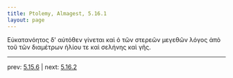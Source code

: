 ```yaml
---
title: Ptolemy, Almagest, 5.16.1
layout: page
---
```


Εὐκατανόητος δ' αὐτόθεν γίνεται καὶ ὁ τῶν στερεῶν μεγεθῶν λόγος ἀπὸ τοῦ τῶν διαμέτρων ἡλίου τε καὶ σελήνης καὶ γῆς. 

---

prev: [5.15.6](../5.15.6/) | next: [5.16.2](../5.16.2/)

